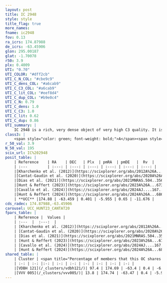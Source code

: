 ```yaml
---
layout: post
title: IC 2948
style: style
title_flag: true
more_names: 
fname: ic2948
fov: 0.13
ra_icrs: 174.87988
de_icrs: -63.45906
glon: 295.00187
glat: -1.70078
r50: 3.9
plx: 0.4009
UTI: "0.70"
UTI_COLOR: "#dff2cb"
UTI_C_N_COL: "#cbe9c9"
UTI_C_dens_COL: "#a6cab9"
UTI_C_C3_COL: "#a6cab9"
UTI_C_lit_COL: "#eef8d4"
UTI_C_dup_COL: "#b9e0c4"
UTI_C_N: 0.79
UTI_C_dens: 1.0
UTI_C_C3: 1.0
UTI_C_lit: 0.62
UTI_C_dup: 0.86
UTI_summary: |
    IC 2948 is a rich, very dense object of very high C3 quality. It is moderately studied in the literature.<br><br>This is very likely a unique object, which shares a small percentage of members with at least one previously reported entry, and a large percentage with at least one entry reported in the same catalogue.
class3: |
    <span style="color: green; font-weight: bold;">A</span><span style="color: green; font-weight: bold;">A</span>
r_50_val: 3.9
N_50_val: 195
scix_url: IC%202948
posit_table: |
    | Reference    | RA    | DEC   | Plx  | pmRA  | pmDE   |  Rv  |
    | :---         | :---: | :---: | :---: | :---: | :---: | :---: |
    |[Kharchenko et al. (2012)](https://scixplorer.org/abs/2012A%26A...543A.156K) | 174.803 | -63.51 | -- | -4.46 | -1.13 | -- |
    |[Cantat-Gaudin et al. (2020)](https://scixplorer.org/abs/2020A%26A...640A...1C) | 174.822 | -63.44 | 0.388 | -5.968 | 0.647 | -- |
    |[Dias et al. (2021)](https://scixplorer.org/abs/2021MNRAS.504..356D) | 174.797 | -63.445 | 0.387 | -5.981 | 0.644 | -- |
    |[Hunt & Reffert (2023)](https://scixplorer.org/abs/2023A%26A...673A.114H) | 174.911 | -63.472 | 0.403 | -5.917 | 0.686 | 6.018 |
    |[Cavallo et al. (2024)](https://scixplorer.org/abs/2024AJ....167...12C) | 174.919 | -63.464 | 0.403 | -- | -- | -- |
    |[Hunt & Reffert (2024)](https://scixplorer.org/abs/2024A%26A...686A..42H) | 174.911 | -63.472 | 0.403 | -5.917 | 0.686 | 6.018 |
    | **UCC** |174.88 | -63.459 | 0.401 | -5.955 | 0.65 | -11.676 | 
cds_radec: 174.87988,-63.45906
carousel: UCC_HUNT23_CANTAT20
fpars_table: |
    | Reference |  Values |
    | :---  |  :---:  |
    | [Kharchenko et al. (2012)](https://scixplorer.org/abs/2012A%26A...543A.156K) | `e_bv=0.521, distance=2796, log_age=6.6` |
    | [Cantat-Gaudin et al. (2020)](https://scixplorer.org/abs/2020A%26A...640A...1C) | `AVNN=1.16, DMNN=12, AgeNN=6.81` |
    | [Dias et al. (2021)](https://scixplorer.org/abs/2021MNRAS.504..356D) | `Av=1.304, Dist=2371, logage=6.87, [Fe/H]=0.026` |
    | [Hunt & Reffert (2023)](https://scixplorer.org/abs/2023A%26A...673A.114H) | `AV50=1.162, diffAV50=0.803, MOD50=11.766, logAge50=6.69` |
    | [Cavallo et al. (2024)](https://scixplorer.org/abs/2024AJ....167...12C) | `AV50=1.17, dMod50=11.44, logAge50=7.0, [Fe/H]50=-0.27` |
    | [Hunt & Reffert (2024)](https://scixplorer.org/abs/2024A%26A...686A..42H) | `MassJ=233.134` |
shared_table: |
    | Cluster | <span title="Percentage of members that this OC shares with the ones listed">%</span>   | RA   | DEC   | Plx   | pmRA  | pmDE  | Rv | UTI |
    | :-: | :-: |:-: | :-: | :-: | :-: | :-: | :-: | :-: |
    |[VDBH 121](/_clusters/vdbh121/)| 97.4 | 174.69 | -63.4 | 0.4 | -6.01 | 0.65 | 0.02 |0.56 |
    |[VVV 005](/_clusters/vvv005/)| 13.8 | 174.74 | -63.47 | 0.4 | -5.95 | 0.51 | -45.44 |0.4 |
---
```

